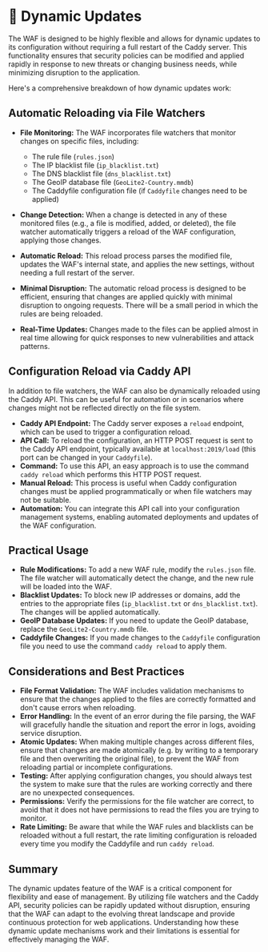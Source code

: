 # 🔄 Dynamic Updates

The WAF is designed to be highly flexible and allows for dynamic updates to its configuration without requiring a full restart of the Caddy server. This functionality ensures that security policies can be modified and applied rapidly in response to new threats or changing business needs, while minimizing disruption to the application.

Here's a comprehensive breakdown of how dynamic updates work:

## Automatic Reloading via File Watchers

*   **File Monitoring:** The WAF incorporates file watchers that monitor changes on specific files, including:
    *   The rule file (`rules.json`)
    *   The IP blacklist file (`ip_blacklist.txt`)
    *   The DNS blacklist file (`dns_blacklist.txt`)
    *   The GeoIP database file (`GeoLite2-Country.mmdb`)
    *   The Caddyfile configuration file (if `Caddyfile` changes need to be applied)

*   **Change Detection:** When a change is detected in any of these monitored files (e.g., a file is modified, added, or deleted), the file watcher automatically triggers a reload of the WAF configuration, applying those changes.
*   **Automatic Reload:** This reload process parses the modified file, updates the WAF's internal state, and applies the new settings, without needing a full restart of the server.
*   **Minimal Disruption:** The automatic reload process is designed to be efficient, ensuring that changes are applied quickly with minimal disruption to ongoing requests. There will be a small period in which the rules are being reloaded.
*   **Real-Time Updates:** Changes made to the files can be applied almost in real time allowing for quick responses to new vulnerabilities and attack patterns.

## Configuration Reload via Caddy API

In addition to file watchers, the WAF can also be dynamically reloaded using the Caddy API. This can be useful for automation or in scenarios where changes might not be reflected directly on the file system.

*   **Caddy API Endpoint:** The Caddy server exposes a `reload` endpoint, which can be used to trigger a configuration reload.
*   **API Call:** To reload the configuration, an HTTP POST request is sent to the Caddy API endpoint, typically available at `localhost:2019/load` (this port can be changed in your `Caddyfile`).
*   **Command:** To use this API, an easy approach is to use the command `caddy reload` which performs this HTTP POST request.
*   **Manual Reload:** This process is useful when Caddy configuration changes must be applied programmatically or when file watchers may not be suitable.
*   **Automation:** You can integrate this API call into your configuration management systems, enabling automated deployments and updates of the WAF configuration.

## Practical Usage

*   **Rule Modifications:** To add a new WAF rule, modify the `rules.json` file. The file watcher will automatically detect the change, and the new rule will be loaded into the WAF.
*   **Blacklist Updates:** To block new IP addresses or domains, add the entries to the appropriate files (`ip_blacklist.txt` or `dns_blacklist.txt`). The changes will be applied automatically.
*   **GeoIP Database Updates:** If you need to update the GeoIP database, replace the `GeoLite2-Country.mmdb` file.
*   **Caddyfile Changes:** If you made changes to the `Caddyfile` configuration file you need to use the command `caddy reload` to apply them.

## Considerations and Best Practices

*   **File Format Validation:** The WAF includes validation mechanisms to ensure that the changes applied to the files are correctly formatted and don't cause errors when reloading.
*   **Error Handling:** In the event of an error during the file parsing, the WAF will gracefully handle the situation and report the error in logs, avoiding service disruption.
*   **Atomic Updates:** When making multiple changes across different files, ensure that changes are made atomically (e.g. by writing to a temporary file and then overwriting the original file), to prevent the WAF from reloading partial or incomplete configurations.
*   **Testing:** After applying configuration changes, you should always test the system to make sure that the rules are working correctly and there are no unexpected consequences.
*  **Permissions:** Verify the permissions for the file watcher are correct, to avoid that it does not have permissions to read the files you are trying to monitor.
* **Rate Limiting:**  Be aware that while the WAF rules and blacklists can be reloaded without a full restart, the rate limiting configuration is reloaded every time you modify the Caddyfile and run `caddy reload`.

## Summary

The dynamic updates feature of the WAF is a critical component for flexibility and ease of management. By utilizing file watchers and the Caddy API, security policies can be rapidly updated without disruption, ensuring that the WAF can adapt to the evolving threat landscape and provide continuous protection for web applications. Understanding how these dynamic update mechanisms work and their limitations is essential for effectively managing the WAF.
